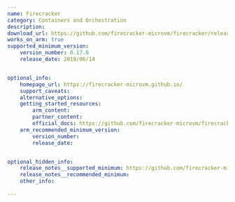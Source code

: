 ```yaml
---
name: Firecracker
category: Containers and Orchestration
description: 
download_url: https://github.com/firecracker-microvm/firecracker/releases
works_on_arm: true
supported_minimum_version:
    version_number: 0.17.0
    release_date: 2019/06/14


optional_info:
    homepage_url: https://firecracker-microvm.github.io/
    support_caveats:
    alternative_options:
    getting_started_resources:
        arm_content: 
        partner_content: 
        official_docs: https://github.com/firecracker-microvm/firecracker/blob/main/docs/getting-started.md
    arm_recommended_minimum_version:
        version_number: 
        release_date:


optional_hidden_info:
    release_notes__supported_minimum: https://github.com/firecracker-microvm/firecracker/releases/tag/v0.17.0
    release_notes__recommended_minimum:
    other_info: 
    
---
```

